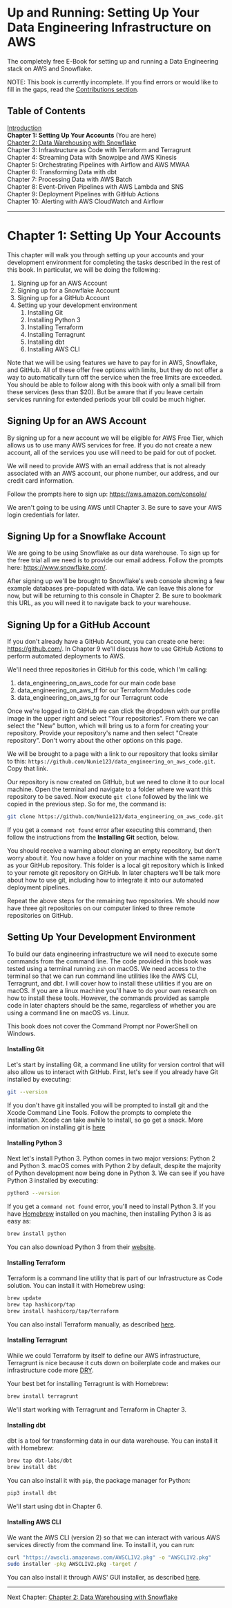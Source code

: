 # Up and Running: Setting Up Your Data Engineering Infrastructure on AWS
The completely free E-Book for setting up and running a Data Engineering stack on AWS and Snowflake.

NOTE: This book is currently incomplete. If you find errors or would like to fill in the gaps, read the [Contributions section](https://github.com/Nunie123/data_engineering_on_aws#user-content-contributions).

## Table of Contents
[Introduction](https://github.com/Nunie123/data_engineering_on_aws) <br>
**Chapter 1: Setting Up Your Accounts** (You are here) <br>
[Chapter 2: Data Warehousing with Snowflake](https://github.com/Nunie123/data_engineering_on_aws/blob/main/02_data_warehousing.md) <br>
Chapter 3: Infrastructure as Code with Terraform and Terragrunt <br>
Chapter 4: Streaming Data with Snowpipe and AWS Kinesis <br>
Chapter 5: Orchestrating Pipelines with Airflow and AWS MWAA <br>
Chapter 6: Transforming Data with dbt <br>
Chapter 7: Processing Data with AWS Batch <br>
Chapter 8: Event-Driven Pipelines with AWS Lambda and SNS <br>
Chapter 9: Deployment Pipelines with GitHub Actions <br>
Chapter 10: Alerting with AWS CloudWatch and Airflow

---

# Chapter 1: Setting Up Your Accounts

This chapter will walk you through setting up your accounts and your development environment for completing the tasks described in the rest of this book. In particular, we will be doing the following:
1. Signing up for an AWS Account
2. Signing up for a Snowflake Account
3. Signing up for a GitHub Account
4. Setting up your development environment
   1. Installing Git
   2. Installing Python 3
   3. Installing Terraform
   4. Installing Terragrunt
   5. Installing dbt
   6. Installing AWS CLI

Note that we will be using features we have to pay for in AWS, Snowflake, and GitHub. All of these offer free options with limits, but they do not offer a way to automatically turn off the service when the free limits are exceeded. You should be able to follow along with this book with only a small bill from these services (less than $20). But be aware that if you leave certain services running for extended periods your bill could be much higher. 

## Signing Up for an AWS Account

By signing up for a new account we will be eligible for AWS Free Tier, which allows us to use many AWS services for free. If you do not create a new account, all of the services you use will need to be paid for out of pocket. 

We will need to provide AWS with an email address that is not already associated with an AWS account, our phone number, our address, and our credit card information.

Follow the prompts here to sign up: https://aws.amazon.com/console/

We aren't going to be using AWS until Chapter 3. Be sure to save your AWS login credentials for later.

## Signing Up for a Snowflake Account

We are going to be using Snowflake as our data warehouse. To sign up for the free trial all we need is to provide our email address. Follow the prompts here: https://www.snowflake.com/.

After signing up we'll be brought to Snowflake's web console showing a few example databases pre-populated with data. We can leave this alone for now, but will be returning to this console in Chapter 2. Be sure to bookmark this URL, as you will need it to navigate back to your warehouse.

## Signing Up for a GitHub Account

If you don't already have a GitHub Account, you can create one here: https://github.com/. In Chapter 9 we'll discuss how to use GitHub Actions to perform automated deployments to AWS.

We'll need three repositories in GitHub for this code, which I'm calling:
1. data_engineering_on_aws_code for our main code base
2. data_engineering_on_aws_tf for our Terraform Modules code
3. data_engineering_on_aws_tg for our Terragrunt code

Once we're logged in to GitHub we can click the dropdown with our profile image in the upper right and select "Your repositories". From there we can select the "New" button, which will bring us to a form for creating your repository. Provide your repository's name and then select "Create repository". Don't worry about the other options on this page.

We will be brought to a page with a link to our repository that looks similar to this: `https://github.com/Nunie123/data_engineering_on_aws_code.git`. Copy that link.

Our repository is now created on GitHub, but we need to clone it to our local machine. Open the terminal and navigate to a folder where we want this repository to be saved. Now execute `git clone` followed by the link we copied in the previous step. So for me, the command is:
``` Bash
git clone https://github.com/Nunie123/data_engineering_on_aws_code.git
```
If you get a `command not found` error after executing this command, then follow the instructions from the **Installing Git** section, below.

You should receive a warning about cloning an empty repository, but don't worry about it. You now have a folder on your machine with the same name as your GitHub repository. This folder is a local git repository which is linked to your remote git repository on GitHub. In later chapters we'll be talk more about how to use git, including how to integrate it into our automated deployment pipelines.

Repeat the above steps for the remaining two repositories. We should now have three git repositories on our computer linked to three remote repositories on GitHub.


## Setting Up Your Development Environment

To build our data engineering infrastructure we will need to execute some commands from the command line. The code provided in this book was tested using a terminal running `zsh` on macOS. We need access to the terminal so that we can run command line utilities like the AWS CLI, Terragrunt, and dbt. I will cover how to install these utilities if you are on macOS. If you are a linux machine you'll have to do your own research on how to install these tools. However, the commands provided as sample code in later chapters should be the same, regardless of whether you are using a command line on macOS vs. Linux. 

This book does not cover the Command Prompt nor PowerShell on Windows.

#### Installing Git

Let's start by installing Git, a command line utility for version control that will also allow us to interact with GitHub. First, let's see if you already have Git installed by executing:
``` Bash
git --version
```
If you don't have git installed you will be prompted to install git and the Xcode Command Line Tools. Follow the prompts to complete the installation. Xcode can take awhile to install, so go get a snack. More information on installing git is [here](https://git-scm.com/book/en/v2/Getting-Started-Installing-Git)

#### Installing Python 3

Next let's install Python 3. Python comes in two major versions: Python 2 and Python 3. macOS comes with Python 2 by default, despite the majority of Python development now being done in Python 3. We can see if you have Python 3 installed by executing:
``` Bash
python3 --version
```
If you get a `command not found` error, you'll need to install Python 3. If you have [Homebrew](https://brew.sh/) installed on you machine, then installing Python 3 is as easy as:
``` Bash
brew install python
```
You can also download Python 3 from their [website](https://www.python.org/downloads/macos/).

#### Installing Terraform

Terraform is a command line utility that is part of our Infrastructure as Code solution. You can install it with Homebrew using:
``` Bash
brew update
brew tap hashicorp/tap
brew install hashicorp/tap/terraform
```
You can also install Terraform manually, as described [here](https://learn.hashicorp.com/tutorials/terraform/install-cli).

#### Installing Terragrunt

While we could Terraform by itself to define our AWS infrastructure, Terragrunt is nice because it cuts down on boilerplate code and makes our infrastructure code more [DRY](https://en.wikipedia.org/wiki/Don%27t_repeat_yourself).

Your best bet for installing Terragrunt is with Homebrew:
``` Bash
brew install terragrunt
```

We'll start working with Terragrunt and Terraform in Chapter 3.

#### Installing dbt
dbt is a tool for transforming data in our data warehouse. You can install it with Homebrew:
``` Bash
brew tap dbt-labs/dbt
brew install dbt
```

You can also install it with `pip`, the package manager for Python:
``` Bash
pip3 install dbt
```

We'll start using dbt in Chapter 6.

#### Installing AWS CLI

We want the AWS CLI (version 2) so that we can interact with various AWS services directly from the command line. To install it, you can run: 
``` Bash
curl "https://awscli.amazonaws.com/AWSCLIV2.pkg" -o "AWSCLIV2.pkg"
sudo installer -pkg AWSCLIV2.pkg -target /
```
You can also install it through AWS' GUI installer, as described [here](https://docs.aws.amazon.com/cli/latest/userguide/getting-started-install.html).

---

Next Chapter: [Chapter 2: Data Warehousing with Snowflake](https://github.com/Nunie123/data_engineering_on_aws/blob/main/02_data_warehousing.md)